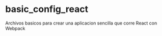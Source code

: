 # basic_config_react
Archivos basicos para crear una aplicacion sencilla que corre React con Webpack
